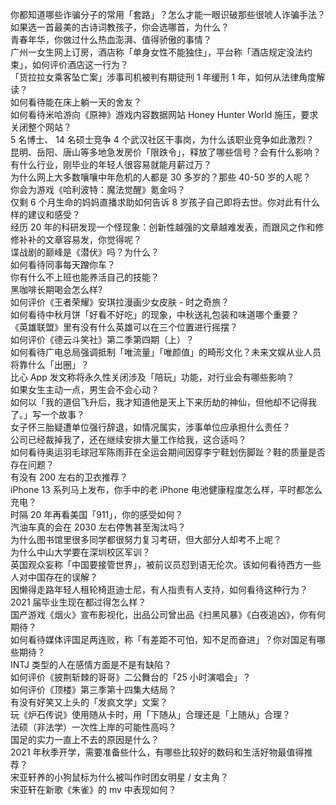 你都知道哪些诈骗分子的常用「套路」？怎么才能一眼识破那些很唬人诈骗手法？  
如果选一首最美的古诗词教孩子，你会选哪首，为什么？  
青春年华，你做过什么热血澎湃、值得骄傲的事情？  
广州一女生网上订房，酒店称「单身女性不能独住」，平台称「酒店规定没法约束」，如何评价酒店这一行为？  
「货拉拉女乘客坠亡案」涉事司机被判有期徒刑 1 年缓刑 1 年，如何从法律角度解读？  
如何看待能在床上躺一天的舍友？  
如何看待米哈游向《原神》游戏内容数据网站 Honey Hunter World 施压，要求关闭整个网站？  
5 名博士、 14 名硕士竞争 4 个武汉社区干事岗，为什么该职业竞争如此激烈？  
昆明、岳阳、唐山等多地急发房价「限跌令」，释放了哪些信号？会有什么影响？  
有什么行业，刚毕业的年轻人很容易就能月薪过万？  
为什么网上大多数嚷嚷中年危机的人都是 30 多岁的？那些 40-50 岁的人呢？  
你会为游戏《哈利波特：魔法觉醒》氪金吗？  
仅剩 6 个月生命的妈妈直播求助如何告诉 8 岁孩子自己即将去世。你对此有什么样的建议和感受？  
经历 20 年的科研发现一个怪现象：创新性越强的文章越难发表，而跟风之作和修修补补的文章容易发，你觉得呢？  
谍战剧的巅峰是《潜伏》吗？为什么？  
如何看待同事每天蹭你车？  
你有什么不上班也能养活自己的技能？  
黑咖啡长期喝会怎么样?  
如何评价《王者荣耀》安琪拉漫画少女皮肤 - 时之奇旅？  
如何看待中秋月饼「好看不好吃」的现象，中秋送礼包装和味道哪个重要？  
《英雄联盟》里有没有什么英雄可以在三个位置进行摇摆？  
如何评价《德云斗笑社》第二季第四期（上）？  
如何看待广电总局强调抵制「唯流量」「唯颜值」的畸形文化？未来文娱从业人员将靠什么「出圈」？  
比心 App 发文称将永久性关闭涉及「陪玩」功能，对行业会有哪些影响？  
如果女生主动一点，男生会不会心动？  
如何以「我的道侣飞升后，我才知道他是天上下来历劫的神仙，但他却不记得我了。」写一个故事？  
女子怀三胎疑遭单位强行辞退，如情况属实，涉事单位应承担什么责任？  
公司已经裁掉我了，还在继续安排大量工作给我，这合适吗？  
如何看待奥运羽毛球冠军陈雨菲在全运会期间因穿李宁鞋划伤脚趾？鞋的质量是否存在问题？  
有没有 200 左右的卫衣推荐？  
iPhone 13 系列马上发布，你手中的老 iPhone 电池健康程度怎么样，平时都怎么充电？  
时隔 20 年再看美国「911」，你的感受如何？  
汽油车真的会在 2030 左右停售甚至淘汰吗？  
为什么图书馆里很多同学都很努力复习考研，但大部分人却考不上呢？  
为什么中山大学要在深圳校区军训？  
英国观众妄称「中国要接管世界」，被前议员怼到语无伦次。该如何看待西方一些人对中国存在的误解？  
因懒得走路年轻人租轮椅逛迪士尼，有人指责有人支持，如何看待这种行为？  
2021 届毕业生现在都过得怎么样？  
国产游戏《烟火》宣布影视化，出品公司曾出品《扫黑风暴》《白夜追凶》，你有何期待？  
如何看待媒体评国足两连败，称「有差距不可怕，知不足而奋进」？你对国足有哪些期待？  
INTJ 类型的人在感情方面是不是有缺陷？  
如何评价《披荆斩棘的哥哥》二公舞台的「25 小时演唱会」？  
如何评价《顶楼》第三季第十四集大结局？  
有没有好笑又上头的「发疯文学」文案？  
玩《炉石传说》使用随从卡时，用「下随从」合理还是「上随从」合理？  
法硕（非法学）一次性上岸的可能性高吗？  
国足的实力一直上不去的原因是什么？  
2021 年秋季开学，需要准备些什么，有哪些比较好的数码和生活好物最值得推荐？  
宋亚轩养的小狗鼠标为什么被叫作时团女明星 / 女主角？  
宋亚轩在新歌《朱雀》的 mv 中表现如何？  
